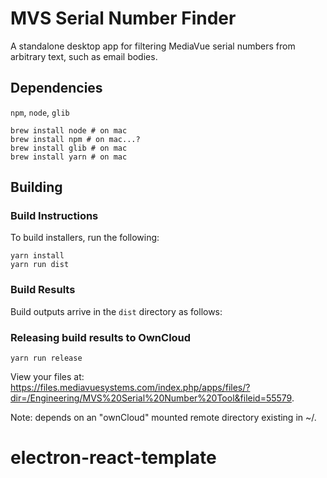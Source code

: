 # MVS Serial Number Finder

A standalone desktop app for filtering MediaVue serial numbers from arbitrary text, such as email bodies.

## Dependencies
`npm`, `node`, `glib`
```
brew install node # on mac
brew install npm # on mac...?
brew install glib # on mac
brew install yarn # on mac
```

## Building
### Build Instructions
To build installers, run the following:
```
yarn install
yarn run dist
```

### Build Results
Build outputs arrive in the `dist` directory as follows:

### Releasing build results to OwnCloud

```
yarn run release
```
View your files at: https://files.mediavuesystems.com/index.php/apps/files/?dir=/Engineering/MVS%20Serial%20Number%20Tool&fileid=55579.

Note: depends on an "ownCloud" mounted remote directory existing in ~/.
# electron-react-template
